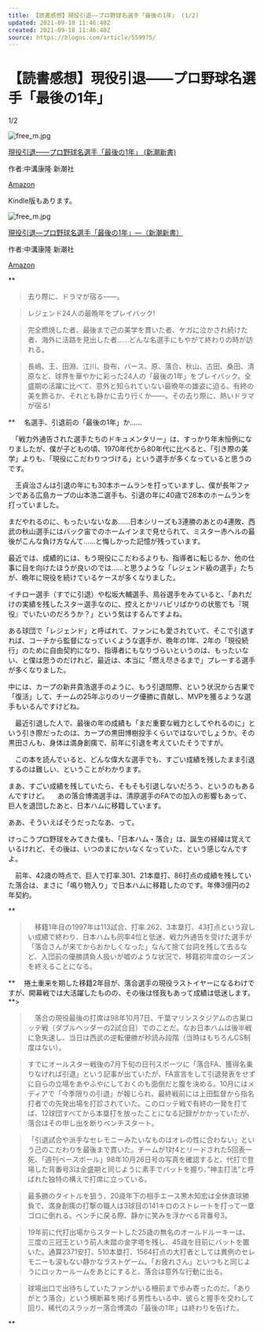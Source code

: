 ```yaml
---
title: 【読書感想】現役引退――プロ野球名選手「最後の1年」 (1/2)
updated: 2021-09-18 11:46:40Z
created: 2021-09-18 11:46:40Z
source: https://blogos.com/article/559975/
---
```


# 【読書感想】現役引退――プロ野球名選手「最後の1年」

1/2

![free_m.jpg](../_resources/free_m.jpg)

[現役引退――プロ野球名選手「最後の1年」 (新潮新書)](https://www.amazon.co.jp/exec/obidos/ASIN/4106109077/kohakuironoza-22/)

作者:中溝康隆
新潮社

[Amazon](https://www.amazon.co.jp/exec/obidos/ASIN/4106109077/kohakuironoza-22/)

Kindle版もあります。

![free_m.jpg](../_resources/free_m-1.jpg)

[現役引退―プロ野球名選手「最後の1年」―（新潮新書）](https://www.amazon.co.jp/exec/obidos/ASIN/B093L7WSGP/kohakuironoza-22/)

作者:中溝康隆
新潮社

[Amazon](https://www.amazon.co.jp/exec/obidos/ASIN/B093L7WSGP/kohakuironoza-22/)

**
> 去り際に、ドラマが宿る――。

> レジェンド24人の最晩年をプレイバック!

> 完全燃焼した者、最後まで己の美学を貫いた者、ケガに泣かされ続けた者、海外に活路を見出した者……どんな名選手にもやがて終わりの時が訪れる。

> 長嶋、王、田淵、江川、掛布、バース、原、落合、秋山、古田、桑田、清原など、球界を華やかに彩った24人の「最後の1年」をプレイバック。全盛期の活躍に比べて、意外と知られていない最晩年の雄姿に迫る。有終の美を飾るか、それとも静かに去り行くか――。その去り際に、熱いドラマが宿る!

**
　名選手、引退前の「最後の1年」か……

　「戦力外通告された選手たちのドキュメンタリー」は、すっかり年末恒例になりましたが、僕が子どもの頃、1970年代から80年代に比べると、「引き際の美学」よりも、「現役にこだわりつづける」という選手が多くなっていると思うのです。

　王貞治さんは引退の年にも30本ホームランを打っていますし、僕が長年ファンである広島カープの山本浩二選手も、引退の年に40歳で28本のホームランを打っていました。

まだやれるのに、もったいないなあ……日本シリーズも3連勝のあとの4連敗、西武の秋山選手にはバック宙でのホームインまで見せられて、ミスター赤ヘルの最後がこんな負け方なんて……と悔しかった記憶が残っています。

最近では、成績的には、もう現役にこだわるよりも、指導者に転じるか、他の仕事に目を向けたほうが良いのでは……と思うような「レジェンド級の選手」たちが、晩年に現役を続けているケースが多くなりました。

イチロー選手（すでに引退）や松坂大輔選手、鳥谷選手をみていると、「あれだけの実績を残したスター選手なのに、控えとかリハビリばかりの状態でも『現役』でいたいのだろうか？」という気はするんですよね。

ある球団で「レジェンド」と呼ばれて、ファンにも愛されていて、そこで引退すれば、コーチから監督になっていくような選手が、晩年の1年、2年の「現役続行」のために自由契約になり、指導者にもなりづらいというのは、もったいない、と僕は思うのだけれど、最近は、本当に「燃え尽きるまで」プレーする選手が多くなりました。

中には、カープの新井貴浩選手のように、もう引退間際、という状況から古巣で「復活」して、チームの25年ぶりのリーグ優勝に貢献し、MVPを獲るような選手もいるんですけどね。

　最近引退した人で、最後の年の成績も「まだ重要な戦力としてやれるのに」という引き際だったのは、カープの黒田博樹投手くらいではないでしょうか。その黒田さんも、身体は満身創痍で、前年に引退を考えていたそうですが。

　この本を読んでいると、どんな偉大な選手でも、すごい成績を残したまま引退するのは難しい、ということがわかります。

まあ、すごい成績を残していたら、そもそも引退しないだろう、というのもあるんですけど。
　あの落合博満選手は、清原選手のFAでの加入の影響もあって、巨人を退団したあと、日本ハムに移籍しています。

ああ、そういえばそうだったなあ、って。

けっこうプロ野球をみてきた僕も、「日本ハム・落合」は、誕生の経緯は覚えているけれど、その後は、いつのまにかいなくなっていた、という感じなんですよ。

　前年、42歳の時点で、巨人で打率.301、21本塁打、86打点の成績を残していた落合は、まさに「鳴り物入り」で日本ハムに移籍したのです。年俸3億円の2年契約。

**

> 　移籍1年目の1997年は113試合、打率.262、3本塁打、43打点という寂しい成績で終わり、日本ハムも同率4位と低迷、戦力外通告を受けた選手が「落合さんが来てからおかしくなった」なんて捨て台詞を残して去るなど、入団前の優勝請負人扱いが嘘のような状況で、移籍初年度のシーズンを終えることになる。

**
　捲土重来を期した移籍2年目が、落合選手の現役ラストイヤーになるわけですが、開幕戦では大活躍したものの、その後は怪我もあって成績は低迷します。
**>

> 　落合の現役最後の打席は98年10月7日、千葉マリンスタジアムの古巣ロッテ戦（ダブルヘッダーの2試合目）でのことだ。なお日本ハムは後半戦に急失速し、当日は西武の逆転優勝が秒読み段階（当時はもちろんCS制度はない）。

> すでにオールスター戦後の7月下旬の日刊スポーツに「落合FA、獲得名乗りなければ引退」という記事が出ていたが、FA宣言をして引退発表をせずに自らの立場をあやふやにしておくのも面倒だと腹を決める。10月にはメディアで「今季限りの引退」が報じられ、最終戦前には上田監督から指名打者での先発出場を打診されていた。このロッテ戦で有終の一発を打てば、12球団すべてから本塁打を放ったことになる記録がかかっていたが、落合はその申し出を断りベンチスタート。

> 「引退試合や派手なセレモニーみたいなものはオレの性に合わない」という己のこだわりを最後まで貫いた。チームが1対4とリードされた5回表一死、「週刊ベースボール」98年10月26日号の写真を確認すると、代打で登場した背番号3は全盛期と同じように素手でバットを握り、”神主打法”と呼ばれた独特の構えで打席に立っている。

> 最多勝のタイトルを狙う、20歳年下の相手エース黒木知宏は全休直球勝負で、満身創痍の打撃の職人は3球目の141キロのストレートを打って一塁ゴロに倒れる。ベンチに戻る際、静かに笑みを浮かべる背番号3。

> 19年前に代打出場からスタートした25歳の無名のオールドルーキーは、三度の三冠王という前人未踏の金字塔を残し、45歳を目前にバットを置いた。通算2371安打、510本塁打、1564打点の大打者としては異例のセレモニーも涙もない静かなラストゲーム。「お疲れさん」といつもと同じようにロッカールームをあとにすると、落合は意外な行動に出る。

> 球場出口で出待ちしていたファンがいる柵前まで歩み寄ったのだ。「ありがとう落合」という横断幕を掲げる男性もいる中、彼らと握手を交わして回り、稀代のスラッガー落合博満の「最後の1年」は終わりを告げた。

**